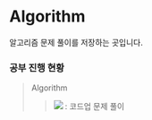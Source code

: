 # Algorithm
알고리즘 문제 풀이를 저장하는 곳입니다.

### 공부 진행 현황
> Algorithm
> > <img src="https://img.shields.io/badge/CodeUp-blue?style=flat-square&logo=codio&logoColor=white"/>
> > : 코드업 문제 풀이
